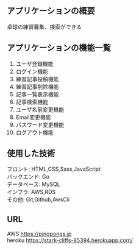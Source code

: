 ## アプリケーションの概要
卓球の練習募集、検索ができる
## アプリケーションの機能一覧
1. ユーザ登録機能
1. ログイン機能
1. 練習記事投稿機能
1. 練習記事削除機能
1. 記事一覧表示機能
1. 記事検索機能
1. ユーザ名前変更機能
1. Email変更機能
1. パスワード変更機能
1. ログアウト機能
## 使用した技術
フロント: HTML,CSS,Sass,JavaScript<br>
バックエンド: Go<br>
データベース: MySQL<br>
インフラ: AWS,RDS<br>
その他: Git,Github,AwsCli
## URL
AWS    https://pingpongs.jp <br>
heroku https://stark-cliffs-85394.herokuapp.com/ <br>